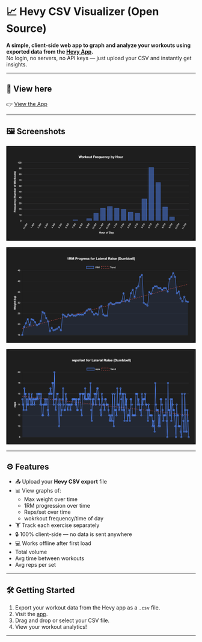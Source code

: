 # 📈 Hevy CSV Visualizer (Open Source)

**A simple, client-side web app to graph and analyze your workouts using exported data from the [Hevy App](https://www.hevyapp.com/).**  
No login, no servers, no API keys — just upload your CSV and instantly get insights.

---

## 🔗 View here

👉 [View the App](https://adamad44.github.io/Hevy-App-Data-Visualiser/)  

---

## 🖼️ Screenshots

![Upload Screenshot](./assets/1.png)

![Upload Screenshot](./assets/2.png)

![Upload Screenshot](./assets/3.png)

---

## ⚙️ Features

- 📤 Upload your **Hevy CSV export** file
- 📊 View graphs of:
  - Max weight over time
  - 1RM progression over time
  - Reps/set over time
  - wokrkout frequency/time of day
- 🏋️ Track each exercise separately
- 🔒 100% client-side — no data is sent anywhere
- 💻 Works offline after first load
- Total volume
- Avg time between workouts
- Avg reps per set

---

## 🛠️ Getting Started

1. Export your workout data from the Hevy app as a `.csv` file.
2. Visit the [app](https://adamad44.github.io/Hevy-App-Data-Visualiser/).
3. Drag and drop or select your CSV file.
4. View your workout analytics!

---
